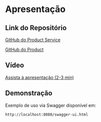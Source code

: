 # Apresentação

## Link do Repositório

[GitHub do Product Service](https://github.com/henriquessm/store-product-service)

[GitHub do Product](https://github.com/henriquessm/store-product)

## Vídeo

[Assista à apresentação (2-3 min)](https://youtube.com/...)

## Demonstração

Exemplo de uso via Swagger disponível em:
```
http://localhost:8080/swagger-ui.html
```
